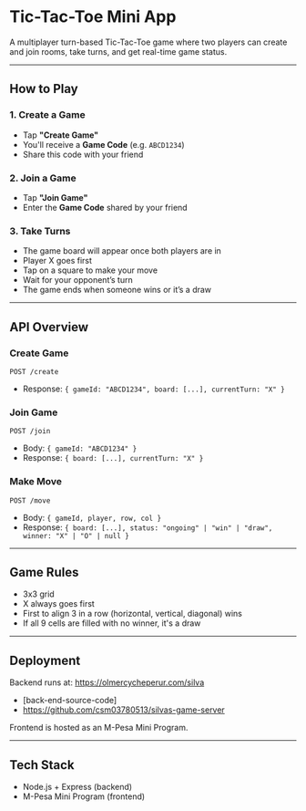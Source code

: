#  Tic-Tac-Toe Mini App

A multiplayer turn-based Tic-Tac-Toe game where two players can create and join rooms, take turns, and get real-time game status.

---

##  How to Play

### 1. Create a Game
- Tap **"Create Game"**
- You'll receive a **Game Code** (e.g. `ABCD1234`)
- Share this code with your friend

### 2. Join a Game
- Tap **"Join Game"**
- Enter the **Game Code** shared by your friend

### 3. Take Turns
- The game board will appear once both players are in
- Player X goes first
- Tap on a square to make your move
- Wait for your opponent’s turn
- The game ends when someone wins or it’s a draw

---

##  API Overview

### Create Game
`POST /create`
- Response: `{ gameId: "ABCD1234", board: [...], currentTurn: "X" }`

### Join Game
`POST /join`
- Body: `{ gameId: "ABCD1234" }`
- Response: `{ board: [...], currentTurn: "X" }`

### Make Move
`POST /move`
- Body: `{ gameId, player, row, col }`
- Response: `{ board: [...], status: "ongoing" | "win" | "draw", winner: "X" | "O" | null }`

---

##  Game Rules
- 3x3 grid
- X always goes first
- First to align 3 in a row (horizontal, vertical, diagonal) wins
- If all 9 cells are filled with no winner, it's a draw

---

##  Deployment
Backend runs at:
https://olmercycheperur.com/silva
- [back-end-source-code]
- https://github.com/csm03780513/silvas-game-server

Frontend is hosted as an M-Pesa Mini Program.

---

##  Tech Stack
- Node.js + Express (backend)
- M-Pesa Mini Program (frontend)
